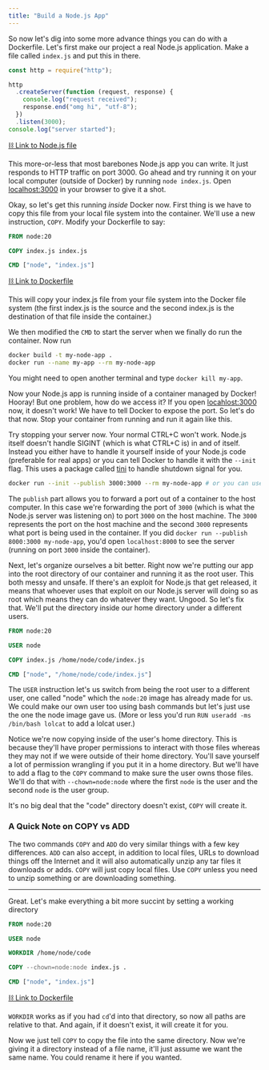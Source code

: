 ```yaml
---
title: "Build a Node.js App"
---
```


So now let's dig into some more advance things you can do with a Dockerfile. Let's first make our project a real Node.js application. Make a file called `index.js` and put this in there.

```javascript
const http = require("http");

http
  .createServer(function (request, response) {
    console.log("request received");
    response.end("omg hi", "utf-8");
  })
  .listen(3000);
console.log("server started");
```

[⛓️ Link to Node.js file][node-file]

This more-or-less that most barebones Node.js app you can write. It just responds to HTTP traffic on port 3000. Go ahead and try running it on your local computer (outside of Docker) by running `node index.js`. Open [localhost:3000][localhost] in your browser to give it a shot.

Okay, so let's get this running _inside_ Docker now. First thing is we have to copy this file from your local file system into the container. We'll use a new instruction, `COPY`. Modify your Dockerfile to say:

```dockerfile
FROM node:20

COPY index.js index.js

CMD ["node", "index.js"]
```

[⛓️ Link to Dockerfile][dockerfile-1]

This will copy your index.js file from your file system into the Docker file system (the first index.js is the source and the second index.js is the destination of that file inside the container.)

We then modified the `CMD` to start the server when we finally do run the container. Now run

```bash
docker build -t my-node-app .
docker run --name my-app --rm my-node-app
```

You might need to open another terminal and type `docker kill my-app`.

Now your Node.js app is running inside of a container managed by Docker! Hooray! But one problem, how do we access it? If you open [locahlost:3000][localhost] now, it doesn't work! We have to tell Docker to expose the port. So let's do that now. Stop your container from running and run it again like this.

Try stopping your server now. Your normal CTRL+C won't work. Node.js itself doesn't handle SIGINT (which is what CTRL+C is) in and of itself. Instead you either have to handle it yourself inside of your Node.js code (preferable for real apps) or you can tell Docker to handle it with the `--init` flag. This uses a package called [tini][tini] to handle shutdown signal for you.

```bash
docker run --init --publish 3000:3000 --rm my-node-app # or you can use -p instead of --publish
```

The `publish` part allows you to forward a port out of a container to the host computer. In this case we're forwarding the port of `3000` (which is what the Node.js server was listening on) to port `3000` on the host machine. The `3000` represents the port on the host machine and the second `3000` represents what port is being used in the container. If you did `docker run --publish 8000:3000 my-node-app`, you'd open `localhost:8000` to see the server (running on port `3000` inside the container).

Next, let's organize ourselves a bit better. Right now we're putting our app into the root directory of our container and running it as the root user. This both messy and unsafe. If there's an exploit for Node.js that get released, it means that whoever uses that exploit on our Node.js server will doing so as root which means they can do whatever they want. Ungood. So let's fix that. We'll put the directory inside our home directory under a different users.

```dockerfile
FROM node:20

USER node

COPY index.js /home/node/code/index.js

CMD ["node", "/home/node/code/index.js"]
```

The `USER` instruction let's us switch from being the root user to a different user, one called "node" which the `node:20` image has already made for us. We could make our own user too using bash commands but let's just use the one the node image gave us. (More or less you'd run `RUN useradd -ms /bin/bash lolcat` to add a lolcat user.)

Notice we're now copying inside of the user's home directory. This is because they'll have proper permissions to interact with those files whereas they may not if we were outside of their home directory. You'll save yourself a lot of permission wrangling if you put it in a home directory. But we'll have to add a flag to the `COPY` command to make sure the user owns those files. We'll do that with `--chown=node:node` where the first `node` is the user and the second `node` is the user group.

It's no big deal that the "code" directory doesn't exist, `COPY` will create it.

### A Quick Note on COPY vs ADD

The two commands `COPY` and `ADD` do very similar things with a few key differences. `ADD` can also accept, in addition to local files, URLs to download things off the Internet and it will also automatically unzip any tar files it downloads or adds. `COPY` will just copy local files. Use `COPY` unless you need to unzip something or are downloading something.

---

Great. Let's make everything a bit more succint by setting a working directory

```dockerfile
FROM node:20

USER node

WORKDIR /home/node/code

COPY --chown=node:node index.js .

CMD ["node", "index.js"]
```

[⛓️ Link to Dockerfile][dockerfile-2]

`WORKDIR` works as if you had `cd`'d into that directory, so now all paths are relative to that. And again, if it doesn't exist, it will create it for you.

Now we just tell `COPY` to copy the file into the same directory. Now we're giving it a directory instead of a file name, it'll just assume we want the same name. You could rename it here if you wanted.

[localhost]: http://localhost:3000
[tini]: https://github.com/krallin/tini
[node-file]: https://github.com/btholt/project-files-for-complete-intro-to-containers-v2/blob/main/build-a-nodejs-app/index.js
[dockerfile-1]: https://github.com/btholt/project-files-for-complete-intro-to-containers-v2/blob/main/build-a-nodejs-app/Dockerfile
[dockerfile-2]: https://github.com/btholt/project-files-for-complete-intro-to-containers-v2/blob/main/build-a-nodejs-app/better.Dockerfile
